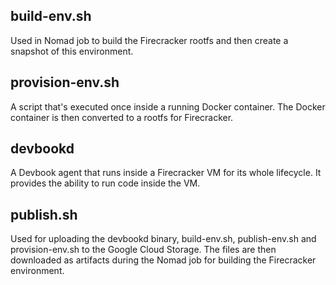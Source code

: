 ## build-env.sh
Used in Nomad job to build the Firecracker rootfs and then create a snapshot of this environment.

## provision-env.sh
A script that's executed once inside a running Docker container. The Docker container is then converted to a rootfs for Firecracker.

## devbookd
A Devbook agent that runs inside a Firecracker VM for its whole lifecycle. It provides the ability to run code inside the VM.

## publish.sh
Used for uploading the devbookd binary, build-env.sh, publish-env.sh and provision-env.sh to the Google Cloud Storage. The files are then downloaded as artifacts during the Nomad job for building the Firecracker environment.
